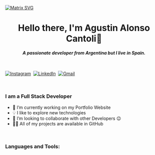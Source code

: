  [![Matrix SVG](https://raw.githubusercontent.com/rodrigograca31/rodrigograca31/master/matrix.svg)](https://www.youtube.com/watch?v=SDkAGkd4NLc) 
<p>
  <h1 align="center"><b>Hello there, I'm Agustin Alonso Cantoli👋</b></h1>
</p>

<p>
  <h4 align="center"><b><i>A passionate developer from Argentina but I live in Spain.</i></b></h4>
</p>

<p align="center">
<br>

<a href="https://www.instagram.com/alonsoagus_/"><img src="https://img.shields.io/badge/instagram-%23E4405F.svg?&style=for-the-badge&logo=instagram&logoColor=white" alt="Instagram" /></a>&nbsp;
<a href="https://www.linkedin.com/in/agustin-alonso-cantoli-5a54a0182/"><img src="https://img.shields.io/badge/linkedin-%230077B5.svg?&style=for-the-badge&logo=linkedin&logoColor=white" alt="LinkedIn" /></a>&nbsp;
<a href="mailto:agustinalonsocantoli@gmail.com?subject=Hello%20Sameer"><img src="https://img.shields.io/badge/gmail-%23D14836.svg?&style=for-the-badge&logo=gmail&logoColor=white" alt="Gmail"/></a>&nbsp;
<!--<a href="https://kkvanonymous.github.io/"><img alt="Website" src="https://img.shields.io/website?style=for-the-badge&up_message=portfolio&url=https%3A%2F%2Fkkvanonymous.github.io%2F"></a>-->
</p>

<br>


### I am a Full Stack Developer
- 🔭 I’m currently working on my Portfolio Website
- 💡 I like to explore new technologies
- 👯 I’m looking to collaborate with other Developers :wink:
- 👨‍💻 All of my projects are available in GitHub

<br>

### Languages and Tools: 
